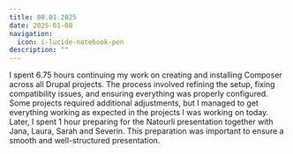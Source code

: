 ```yaml
---
title: 08.01.2025
date: 2025-01-08
navigation:
  icon: i-lucide-notebook-pen
description: ""
---
```


I spent 6.75 hours continuing my work on creating and installing Composer across all Drupal projects. The process involved refining the setup, fixing compatibility issues, and ensuring everything was properly configured. Some projects required additional adjustments, but I managed to get everything working as expected in the projects I was working on today. Later, I spent 1 hour preparing for the Natourli presentation together with Jana, Laura, Sarah and Severin. This preparation was important to ensure a smooth and well-structured presentation.


